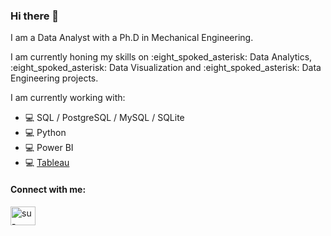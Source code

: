 ### Hi there 👋

I am a Data Analyst with a Ph.D in Mechanical Engineering.

<p>I am currently honing my skills on :eight_spoked_asterisk: Data Analytics, :eight_spoked_asterisk: Data Visualization and :eight_spoked_asterisk: Data Engineering projects.</p>

I am currently working with:
- :computer: SQL / PostgreSQL / MySQL / SQLite
- :computer: Python
- :computer: Power BI
- :computer: <a href="https://public.tableau.com/app/profile/suleenwong" target="blank">Tableau</a>

<h4 align="left">Connect with me:</h4>
<p align="left">
<a href="https://linkedin.com/in/su-leen-wong" target="blank"><img align="center" src="https://raw.githubusercontent.com/rahuldkjain/github-profile-readme-generator/master/src/images/icons/Social/linked-in-alt.svg" alt="su-leen-wong" height="30" width="40" /></a>
</p>
